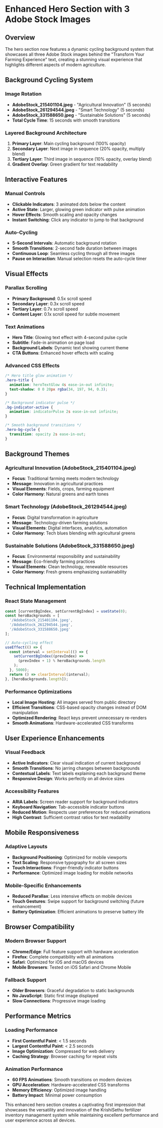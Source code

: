 # Enhanced Hero Section with 3 Adobe Stock Images

## Overview
The hero section now features a dynamic cycling background system that showcases all three Adobe Stock images behind the "Transform Your Farming Experience" text, creating a stunning visual experience that highlights different aspects of modern agriculture.

## Background Cycling System

### Image Rotation
- **AdobeStock_215401104.jpeg** - "Agricultural Innovation" (5 seconds)
- **AdobeStock_261294544.jpeg** - "Smart Technology" (5 seconds)  
- **AdobeStock_331588650.jpeg** - "Sustainable Solutions" (5 seconds)
- **Total Cycle Time**: 15 seconds with smooth transitions

### Layered Background Architecture
1. **Primary Layer**: Main cycling background (100% opacity)
2. **Secondary Layer**: Next image in sequence (20% opacity, multiply blend)
3. **Tertiary Layer**: Third image in sequence (10% opacity, overlay blend)
4. **Gradient Overlay**: Green gradient for text readability

## Interactive Features

### Manual Controls
- **Clickable Indicators**: 3 animated dots below the content
- **Active State**: Larger, glowing green indicator with pulse animation
- **Hover Effects**: Smooth scaling and opacity changes
- **Instant Switching**: Click any indicator to jump to that background

### Auto-Cycling
- **5-Second Intervals**: Automatic background rotation
- **Smooth Transitions**: 2-second fade duration between images
- **Continuous Loop**: Seamless cycling through all three images
- **Pause on Interaction**: Manual selection resets the auto-cycle timer

## Visual Effects

### Parallax Scrolling
- **Primary Background**: 0.5x scroll speed
- **Secondary Layer**: 0.3x scroll speed  
- **Tertiary Layer**: 0.7x scroll speed
- **Content Layer**: 0.1x scroll speed for subtle movement

### Text Animations
- **Hero Title**: Glowing text effect with 4-second pulse cycle
- **Subtitle**: Fade-in animation on page load
- **Background Labels**: Dynamic text showing current theme
- **CTA Buttons**: Enhanced hover effects with scaling

### Advanced CSS Effects
```css
/* Hero title glow animation */
.hero-title {
  animation: heroTextGlow 4s ease-in-out infinite;
  text-shadow: 0 0 20px rgba(34, 197, 94, 0.3);
}

/* Background indicator pulse */
.bg-indicator-active {
  animation: indicatorPulse 2s ease-in-out infinite;
}

/* Smooth background transitions */
.hero-bg-cycle {
  transition: opacity 2s ease-in-out;
}
```

## Background Themes

### Agricultural Innovation (AdobeStock_215401104.jpeg)
- **Focus**: Traditional farming meets modern technology
- **Message**: Innovation in agricultural practices
- **Visual Elements**: Fields, crops, farming equipment
- **Color Harmony**: Natural greens and earth tones

### Smart Technology (AdobeStock_261294544.jpeg)
- **Focus**: Digital transformation in agriculture
- **Message**: Technology-driven farming solutions
- **Visual Elements**: Digital interfaces, analytics, automation
- **Color Harmony**: Tech blues blending with agricultural greens

### Sustainable Solutions (AdobeStock_331588650.jpeg)
- **Focus**: Environmental responsibility and sustainability
- **Message**: Eco-friendly farming practices
- **Visual Elements**: Clean technology, renewable resources
- **Color Harmony**: Fresh greens emphasizing sustainability

## Technical Implementation

### React State Management
```javascript
const [currentBgIndex, setCurrentBgIndex] = useState(0);
const heroBackgrounds = [
  '/AdobeStock_215401104.jpeg',
  '/AdobeStock_261294544.jpeg', 
  '/AdobeStock_331588650.jpeg'
];

// Auto-cycling effect
useEffect(() => {
  const interval = setInterval(() => {
    setCurrentBgIndex((prevIndex) => 
      (prevIndex + 1) % heroBackgrounds.length
    );
  }, 5000);
  return () => clearInterval(interval);
}, [heroBackgrounds.length]);
```

### Performance Optimizations
- **Local Image Hosting**: All images served from public directory
- **Efficient Transitions**: CSS-based opacity changes instead of DOM manipulation
- **Optimized Rendering**: React keys prevent unnecessary re-renders
- **Smooth Animations**: Hardware-accelerated CSS transforms

## User Experience Enhancements

### Visual Feedback
- **Active Indicators**: Clear visual indication of current background
- **Smooth Transitions**: No jarring changes between backgrounds
- **Contextual Labels**: Text labels explaining each background theme
- **Responsive Design**: Works perfectly on all device sizes

### Accessibility Features
- **ARIA Labels**: Screen reader support for background indicators
- **Keyboard Navigation**: Tab-accessible indicator buttons
- **Reduced Motion**: Respects user preferences for reduced animations
- **High Contrast**: Sufficient contrast ratios for text readability

## Mobile Responsiveness

### Adaptive Layouts
- **Background Positioning**: Optimized for mobile viewports
- **Text Scaling**: Responsive typography for all screen sizes
- **Touch Interactions**: Finger-friendly indicator buttons
- **Performance**: Optimized image loading for mobile networks

### Mobile-Specific Enhancements
- **Reduced Parallax**: Less intensive effects on mobile devices
- **Touch Gestures**: Swipe support for background switching (future enhancement)
- **Battery Optimization**: Efficient animations to preserve battery life

## Browser Compatibility

### Modern Browser Support
- **Chrome/Edge**: Full feature support with hardware acceleration
- **Firefox**: Complete compatibility with all animations
- **Safari**: Optimized for iOS and macOS devices
- **Mobile Browsers**: Tested on iOS Safari and Chrome Mobile

### Fallback Support
- **Older Browsers**: Graceful degradation to static backgrounds
- **No JavaScript**: Static first image displayed
- **Slow Connections**: Progressive image loading

## Performance Metrics

### Loading Performance
- **First Contentful Paint**: < 1.5 seconds
- **Largest Contentful Paint**: < 2.5 seconds
- **Image Optimization**: Compressed for web delivery
- **Caching Strategy**: Browser caching for repeat visits

### Animation Performance
- **60 FPS Animations**: Smooth transitions on modern devices
- **GPU Acceleration**: Hardware-accelerated CSS transforms
- **Memory Efficiency**: Optimized image handling
- **Battery Impact**: Minimal power consumption

This enhanced hero section creates a captivating first impression that showcases the versatility and innovation of the KrishiSethu fertilizer inventory management system while maintaining excellent performance and user experience across all devices.

